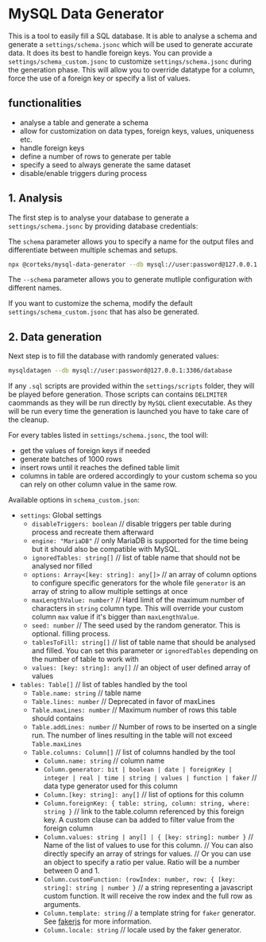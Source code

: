 # MySQL Data Generator

This is a tool to easily fill a SQL database.
It is able to analyse a schema and generate a `settings/schema.jsonc` which will be used to generate accurate data. It does its best to handle foreign keys.
You can provide a `settings/schema_custom.jsonc` to customize `settings/schema.jsonc` during the generation phase. This will allow you to override datatype for a column, force the use of a foreign key
or specify a list of values.

## functionalities

- analyse a table and generate a schema
- allow for customization on data types, foreign keys, values, uniqueness etc.
- handle foreign keys
- define a number of rows to generate per table
- specify a seed to always generate the same dataset
- disable/enable triggers during process

## 1. Analysis

The first step is to analyse your database to generate a `settings/schema.jsonc` by providing database credentials:

The `schema` parameter allows you to specify a name for the output files and differentiate between multiple schemas and setups.

```bash
npx @corteks/mysql-data-generator --db mysql://user:password@127.0.0.1:3306/database --analyse --schema schema
```

The `--schema` parameter allows you to generate mutliple configuration with different names.

If you want to customize the schema, modify the default `settings/schema_custom.jsonc` that has also be generated.

## 2. Data generation

Next step is to fill the database with randomly generated values:

```bash
mysqldatagen --db mysql://user:password@127.0.0.1:3306/database
```

If any `.sql` scripts are provided within the `settings/scripts` folder, they will be played before generation. Those scripts can contains `DELIMITER` caommands as they will be run directly by `MySQL` client executable.
As they will be run every time the generation is launched you have to take care of the cleanup.

For every tables listed in `settings/schema.jsonc`, the tool will:

- get the values of foreign keys if needed
- generate batches of 1000 rows
- insert rows until it reaches the defined table limit
- columns in table are ordered accordingly to your custom schema so you can rely on other column value in the same row.

Available options in `schema_custom.json`:

- `settings`: Global settings
  - `disableTriggers: boolean` // disable triggers per table during process and recreate them afterward
  - `engine: "MariaDB"` // only MariaDB is supported for the time being but it should also be compatible with MySQL.
  - `ignoredTables: string[]` // list of table name that should not be analysed nor filled
  - `options: Array<[key: string]: any[]>` // an array of column options to configure specific generators for the whole file `generator` is an array of string to allow multiple settings at once
  - `maxLengthValue: number?` // Hard limit of the maximum number of characters in `string` column type. This will override your custom column `max` value if it's bigger than `maxLengthValue`.
  - `seed: number` // The seed used by the random generator. This is optional. filling process.
  - `tablesToFill: string[]` // list of table name that should be analysed and filled. You can set this parameter or `ignoredTables` depending on the number of table to work with
  - `values: [key: string]: any[]` // an object of user defined array of values
- `tables: Table[]` // list of tables handled by the tool
  - `Table.name: string` // table name
  - `Table.lines: number` // Deprecated in favor of maxLines
  - `Table.maxLines: number` // Maximum number of rows this table should contains
  - `Table.addLines: number` // Number of rows to be inserted on a single run. The number of lines resulting in the table will not exceed `Table.maxLines`
  - `Table.columns: Column[]` // list of columns handled by the tool
    - `Column.name: string` // column name
    - `Column.generator: bit | boolean | date | foreignKey | integer | real | time | string | values | function | faker` // data type generator used for this column
    - `Column.[key: string]: any[]` // list of options for this column
    - `Column.foreignKey: { table: string, column: string, where: string }` // link to the table.column referenced by this foreign key. A custom clause can ba added to filter value from the foreign column
    - `Column.values: string | any[] | { [key: string]: number }`
            // Name of the list of values to use for this column.
            // You can also directly specify an array of strings for values.
            // Or you can use an object to specify a ratio per value. Ratio will be a number between 0 and 1.
    - `Column.customFunction: (rowIndex: number, row: { [key: string]: string | number }` // a string representing a javascript custom function. It will receive the row index and the full row as arguments.
    - `Column.template: string` // a template string for `faker` generator. See [fakerjs](https://www.npmjs.com/package/@faker-js/faker) for more information.
    - `Column.locale: string` // locale used by the faker generator.

